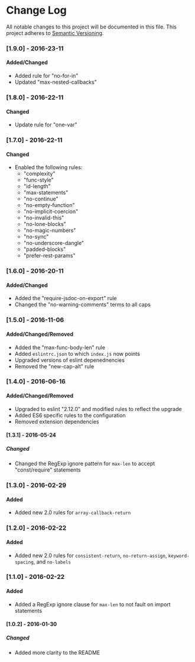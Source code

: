 # Change Log
All notable changes to this project will be documented in this file.
This project adheres to [Semantic Versioning](http://semver.org/).

### [1.9.0] - 2016-23-11
#### Added/Changed
- Added rule for "no-for-in"
- Updated "max-nested-callbacks"

### [1.8.0] - 2016-22-11
#### Changed
- Update rule for "one-var"

### [1.7.0] - 2016-22-11
#### Changed
- Enabled the following rules:
  - "complexity"
  - "func-style"
  - "id-length"
  - "max-statements"
  - "no-continue"
  - "no-empty-function"
  - "no-implicit-coercion"
  - "no-invalid-this"
  - "no-lone-blocks"
  - "no-magic-numbers"
  - "no-sync"
  - "no-underscore-dangle"
  - "padded-blocks"
  - "prefer-rest-params"

### [1.6.0] - 2016-20-11
#### Added/Changed
- Added the "require-jsdoc-on-export" rule
- Changed the "no-warning-comments" terms to all caps

### [1.5.0] - 2016-11-06
#### Added/Changed/Removed
- Added the "max-func-body-len" rule
- Added `eslintrc.json` to which `index.js` now points
- Upgraded versions of eslint depenednencies
- Removed the "new-cap-alt" rule

### [1.4.0] - 2016-06-16
#### Added/Changed/Removed
- Upgraded to eslint "2.12.0" and modified rules to reflect the upgrade
- Added ES6 specific rules to the configuration
- Removed extension dependencies

#### [1.3.1] - 2016-05-24
##### Changed
- Changed the RegExp ignore pattern for `max-len` to accept "const/require"
statements

### [1.3.0] - 2016-02-29
#### Added
- Added new 2.0 rules for `array-callback-return`

### [1.2.0] - 2016-02-22
#### Added
- Added new 2.0 rules for `consistent-return`, `no-return-assign`,
`keyword-spacing`, and `no-labels`

### [1.1.0] - 2016-02-22
#### Added
- Added a RegExp ignore clause for `max-len` to not fault on import statements

#### [1.0.2] - 2016-01-30
##### Changed
- Added more clarity to the README